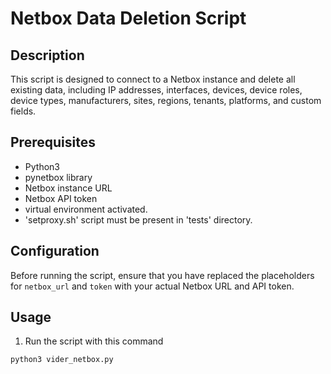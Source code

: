 
# Netbox Data Deletion Script

## Description
This script is designed to connect to a Netbox instance and delete all existing data, including IP addresses, interfaces, devices, device roles, device types, manufacturers, sites, regions, tenants, platforms, and custom fields. 

## Prerequisites
- Python3
- pynetbox library
- Netbox instance URL
- Netbox API token
- virtual environment activated.
- 'setproxy.sh' script  must be present in 'tests' directory.


## Configuration
Before running the script, ensure that you have replaced the placeholders for `netbox_url` and `token` with your actual Netbox URL and API token.

## Usage
1. Run the script with this command 

```
python3 vider_netbox.py
```

